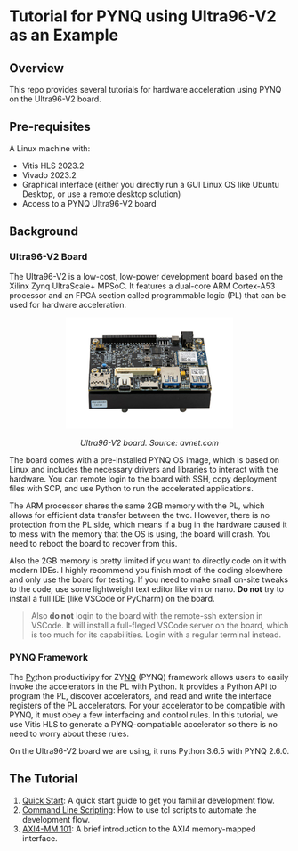 # Tutorial for PYNQ using Ultra96-V2 as an Example

## Overview
This repo provides several tutorials for hardware acceleration using PYNQ on the Ultra96-V2 board.

## Pre-requisites
A Linux machine with:
- Vitis HLS 2023.2
- Vivado 2023.2
- Graphical interface (either you directly run a GUI Linux OS like Ubuntu Desktop, or use a remote desktop solution)
- Access to a PYNQ Ultra96-V2 board

## Background

### Ultra96-V2 Board
The Ultra96-V2 is a low-cost, low-power development board based on the Xilinx Zynq UltraScale+ MPSoC. It features a dual-core ARM Cortex-A53 processor and an FPGA section called programmable logic (PL) that can be used for hardware acceleration.


<div align="center">

<img src="TNN22685-front.jpg" alt="Front view of the Ultra96-V2 board" style="width:300px; height:200px;" />

<i>Ultra96-V2 board. Source: <a herf="https://www.avnet.com/americas/products/avnet-boards/avnet-board-families/ultra96-v2/">avnet.com</a></i>

</div>

The board comes with a pre-installed PYNQ OS image, which is based on Linux and includes the necessary drivers and libraries to interact with the hardware. You can remote login to the board with SSH, copy deployment files with SCP, and use Python to run the accelerated applications.

The ARM processor shares the same 2GB memory with the PL, which allows for efficient data transfer between the two. However, there is no protection from the PL side, which means if a bug in the hardware caused it to mess with the memory that the OS is using, the board will crash. You need to reboot the board to recover from this.

Also the 2GB memory is pretty limited if you want to directly code on it with modern IDEs. I highly recommend you finish most of the coding elsewhere and only use the board for testing. If you need to make small on-site tweaks to the code, use some lightweight text editor like vim or nano. **Do not** try to install a full IDE (like VSCode or PyCharm) on the board.

> Also **do not** login to the board with the remote-ssh extension in VSCode. It will install a full-fleged VSCode server on the board, which is too much for its capabilities. Login with a regular terminal instead.

### PYNQ Framework
The <u>Py</u>thon productivipy for ZY<u>NQ</u> (PYNQ) framework allows users to easily invoke the accelerators in the PL with Python. It provides a Python API to program the PL, discover accelerators, and read and write the interface registers of the PL accelerators. For your accelerator to be compatible with PYNQ, it must obey a few interfacing and control rules. In this tutorial, we use Vitis HLS to generate a PYNQ-compatiable accelerator so there is no need to worry about these rules.

On the Ultra96-V2 board we are using, it runs Python 3.6.5 with PYNQ 2.6.0.

## The Tutorial
1. [Quick Start](quickstart/readme.md): A quick start guide to get you familiar development flow.
2. [Command Line Scripting](command_line/readme.md): How to use tcl scripts to automate the development flow.
3. [AXI4-MM 101](AXI4-MM_101/readme.md): A brief introduction to the AXI4 memory-mapped interface.
